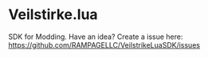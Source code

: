 # Veilstirke.lua
SDK for Modding. Have an idea? Create a issue here: https://github.com/RAMPAGELLC/VeilstrikeLuaSDK/issues
